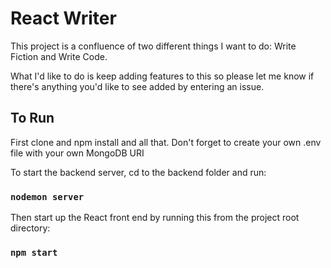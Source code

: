 # React Writer

This project is a confluence of two different things I want to do: Write Fiction and Write Code.

What I'd like to do is keep adding features to this so please let me know if there's anything you'd like to see added by entering an issue.

## To Run
First clone and npm install and all that. Don't forget to create your own .env file with your own MongoDB URI

To start the backend server, cd to the backend folder and run:
### `nodemon server`

Then start up the React front end by running this from the project root directory:
### `npm start`

